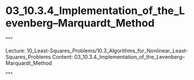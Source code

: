 # 03_10.3.4_Implementation_of_the_Levenberg–Marquardt_Method

"""

Lecture: 10_Least-Squares_Problems/10.3_Algorithms_for_Nonlinear_Least-Squares_Problems
Content: 03_10.3.4_Implementation_of_the_Levenberg–Marquardt_Method

"""

